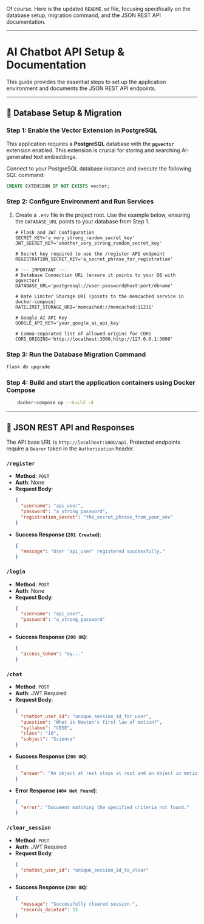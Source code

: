 Of course. Here is the updated `README.md` file, focusing specifically on the database setup, migration command, and the JSON REST API documentation.

-----

# AI Chatbot API Setup & Documentation

This guide provides the essential steps to set up the application environment and documents the JSON REST API endpoints.

-----

## 🔧 Database Setup & Migration

### Step 1: Enable the Vector Extension in PostgreSQL

This application requires a **PostgreSQL** database with the **`pgvector`** extension enabled. This extension is crucial for storing and searching AI-generated text embeddings.

Connect to your PostgreSQL database instance and execute the following SQL command:

```sql
CREATE EXTENSION IF NOT EXISTS vector;
```

### Step 2: Configure Environment and Run Services

1.  Create a `.env` file in the project root. Use the example below, ensuring the `DATABASE_URL` points to your database from Step 1.

    ```env
    # Flask and JWT Configuration
    SECRET_KEY='a_very_strong_random_secret_key'
    JWT_SECRET_KEY='another_very_strong_random_secret_key'

    # Secret key required to use the /register API endpoint
    REGISTRATION_SECRET_KEY='a_secret_phrase_for_registration'

    # --- IMPORTANT ---
    # Database Connection URL (ensure it points to your DB with pgvector)
    DATABASE_URL='postgresql://user:password@host:port/dbname'

    # Rate Limiter Storage URI (points to the memcached service in docker-compose)
    RATELIMIT_STORAGE_URI='memcached://memcached:11211'

    # Google AI API Key
    GOOGLE_API_KEY='your_google_ai_api_key'

    # Comma-separated list of allowed origins for CORS
    CORS_ORIGINS='http://localhost:3000,http://127.0.0.1:3000'
    ```

### Step 3: Run the Database Migration Command
```bash
flask db upgrade
```

### Step 4:  Build and start the application containers using Docker Compose

```bash
    docker-compose up --build -d
```


-----

## 📖 JSON REST API and Responses

The API base URL is `http://localhost:5000/api`. Protected endpoints require a `Bearer` token in the `Authorization` header.

### `/register`

  * **Method**: `POST`
  * **Auth**: None
  * **Request Body**:
    ```json
    {
      "username": "api_user",
      "password": "a_strong_password",
      "registration_secret": "the_secret_phrase_from_your_env"
    }
    ```
  * **Success Response (`201 Created`)**:
    ```json
    {
      "message": "User 'api_user' registered successfully."
    }
    ```

### `/login`

  * **Method**: `POST`
  * **Auth**: None
  * **Request Body**:
    ```json
    {
      "username": "api_user",
      "password": "a_strong_password"
    }
    ```
  * **Success Response (`200 OK`)**:
    ```json
    {
      "access_token": "ey..."
    }
    ```

### `/chat`

  * **Method**: `POST`
  * **Auth**: JWT Required
  * **Request Body**:
    ```json
    {
      "chatbot_user_id": "unique_session_id_for_user",
      "question": "What is Newton's first law of motion?",
      "syllabus": "CBSE",
      "class": "10",
      "subject": "Science"
    }
    ```
  * **Success Response (`200 OK`)**:
    ```json
    {
      "answer": "An object at rest stays at rest and an object in motion stays in motion with the same speed and in the same direction unless acted upon by an unbalanced force."
    }
    ```
  * **Error Response (`404 Not Found`)**:
    ```json
    {
      "error": "Document matching the specified criteria not found."
    }
    ```

### `/clear_session`

  * **Method**: `POST`
  * **Auth**: JWT Required
  * **Request Body**:
    ```json
    {
      "chatbot_user_id": "unique_session_id_to_clear"
    }
    ```
  * **Success Response (`200 OK`)**:
    ```json
    {
      "message": "Successfully cleared session.",
      "records_deleted": 15
    }
    ```
